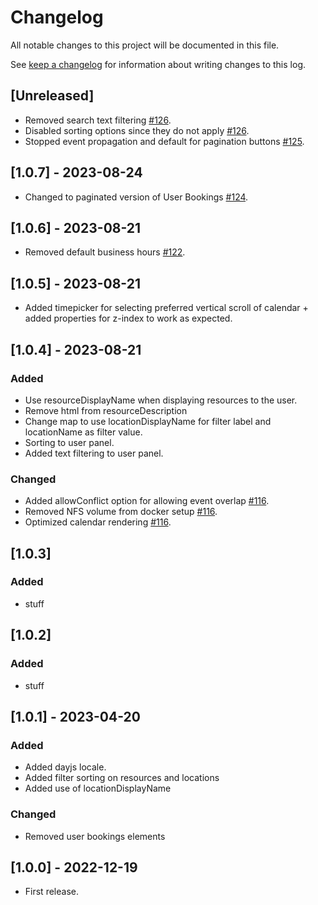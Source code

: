 # Changelog

All notable changes to this project will be documented in this file.

See [keep a changelog](https://keepachangelog.com/en/1.0.0/) for information about writing changes to this log.

## [Unreleased]

- Removed search text filtering [#126](https://github.com/itk-dev/drupal_webform_booking_module/pull/126).
- Disabled sorting options since they do not apply [#126](https://github.com/itk-dev/drupal_webform_booking_module/pull/126).
- Stopped event propagation and default for pagination buttons [#125](https://github.com/itk-dev/drupal_webform_booking_module/pull/125).

## [1.0.7] - 2023-08-24

- Changed to paginated version of User Bookings [#124](https://github.com/itk-dev/drupal_webform_booking_module/pull/124).

## [1.0.6] - 2023-08-21

- Removed default business hours [#122](https://github.com/itk-dev/drupal_webform_booking_module/pull/122).

## [1.0.5] - 2023-08-21

- Added timepicker for selecting preferred vertical scroll of calendar + added properties for z-index to work as expected.

## [1.0.4] - 2023-08-21

### Added

- Use resourceDisplayName when displaying resources to the user.
- Remove html from resourceDescription
- Change map to use locationDisplayName for filter label and locationName as filter value.
- Sorting to user panel.
- Added text filtering to user panel.

### Changed

- Added allowConflict option for allowing event overlap [#116](https://github.com/itk-dev/drupal_webform_booking_module/pull/116).
- Removed NFS volume from docker setup [#116](https://github.com/itk-dev/drupal_webform_booking_module/pull/116).
- Optimized calendar rendering [#116](https://github.com/itk-dev/drupal_webform_booking_module/pull/116).

## [1.0.3]

### Added

 - stuff

## [1.0.2]

### Added

 - stuff

## [1.0.1] - 2023-04-20

### Added

- Added dayjs locale.
- Added filter sorting on resources and locations
- Added use of locationDisplayName

### Changed

- Removed user bookings elements

## [1.0.0] - 2022-12-19

- First release.
